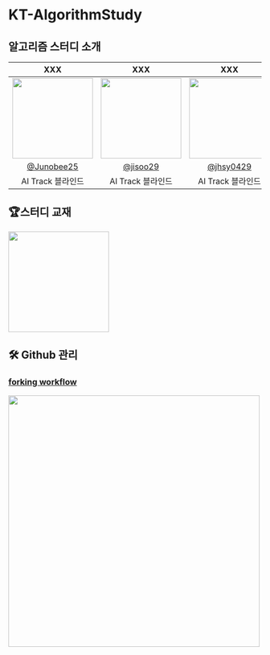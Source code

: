 # KT-AlgorithmStudy
## 알고리즘 스터디 소개

| XXX | XXX | XXX | XXX | XXX|                                                                                                     
| :------------------------------------------------------------------------------: | :--------------------------------------------------------------------------------: | :--------------------------------------------------------------------------------: | :--------------------------------------------------------------------------------: | :--------------------------------------------------------------------------------: |
|   <img width="160px" src="https://avatars.githubusercontent.com/u/109403631?v=4" /> | <img width="160px" src="https://user-images.githubusercontent.com/50205887/207570536-f5a82e48-99a1-4399-91d3-75fc5f8f3349.png" /> | <img width="160px" src="https://avatars.githubusercontent.com/u/62207913?v=4"/> |<img width="160px" src="https://avatars.githubusercontent.com/u/66792515?v=4">|<img width="160px" src="https://avatars.githubusercontent.com/u/89768010?v=4">
| [@Junobee25](https://github.com/Junobee25)   |  [@jisoo29](https://github.com/jisoo29)  | [@jhsy0429](https://github.com/jhsy0429)  |[@kimseongho3077](https://github.com/kimseongho3077)|[@GilWonLee](https://github.com/ROADwon)
| AI Track 블라인드 | AI Track 블라인드  | AI Track 블라인드  |  AI Track 블라인드|  AI Track 블라인드 |
<!-- <div align="center"> -->

## 🏆스터디 교재
<img width="200px" src="https://image.aladin.co.kr/product/24788/21/cover500/k342631735_1.jpg">  

## 🛠 Github 관리
### [forking workflow](https://velog.io/@hyowon_lee/Git-GitHub%EB%A1%9C-%ED%98%91%EC%97%85%ED%95%98%EA%B8%B0-Forking-Workflow)
<img width="500px" src="https://velog.velcdn.com/images%2Fhyowon_lee%2Fpost%2F6356c523-e11d-45f7-a24e-1321fc077480%2Fimage.png"/>
<!-- </div> -->
